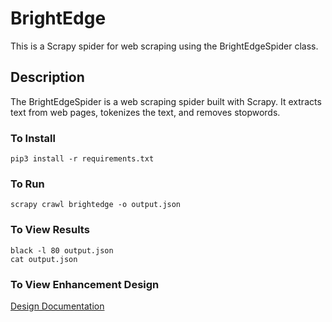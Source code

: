 # BrightEdge

This is a Scrapy spider for web scraping using the BrightEdgeSpider class.

## Description

The BrightEdgeSpider is a web scraping spider built with Scrapy. It extracts text from web pages, tokenizes the text, and removes stopwords.

### To Install

```
pip3 install -r requirements.txt
```

### To Run

```
scrapy crawl brightedge -o output.json 
```

### To View Results

```
black -l 80 output.json
cat output.json
```
### To View Enhancement Design

[Design Documentation](Design.md)
